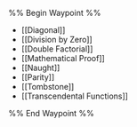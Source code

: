 %% Begin Waypoint %%
- [[Diagonal]]
- [[Division by Zero]]
- [[Double Factorial]]
- [[Mathematical Proof]]
- [[Naught]]
- [[Parity]]
- [[Tombstone]]
- [[Transcendental Functions]]

%% End Waypoint %%